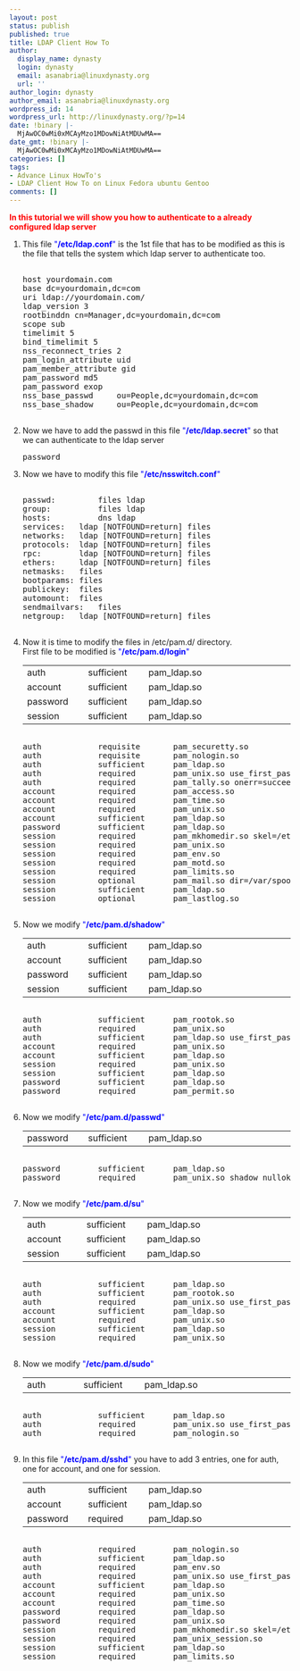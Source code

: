 ```yaml
---
layout: post
status: publish
published: true
title: LDAP Client How To
author:
  display_name: dynasty
  login: dynasty
  email: asanabria@linuxdynasty.org
  url: ''
author_login: dynasty
author_email: asanabria@linuxdynasty.org
wordpress_id: 14
wordpress_url: http://linuxdynasty.org/?p=14
date: !binary |-
  MjAwOC0wMi0xMCAyMzo1MDowNiAtMDUwMA==
date_gmt: !binary |-
  MjAwOC0wMi0xMCAyMzo1MDowNiAtMDUwMA==
categories: []
tags:
- Advance Linux HowTo's
- LDAP Client How To on Linux Fedora ubuntu Gentoo
comments: []
---
```

<p><strong><span style="color: red"> In this tutorial we will show you how to authenticate to a already configured ldap server</span></strong></p>
<ol>
<li>This file <span style="color: blue">&quot;<strong>/etc/ldap.conf</strong>&quot;</span> is the 1st file that has to be modified as this is the file that tells the system which ldap server to authenticate too.
<pre><br />host yourdomain.com<br />base dc=yourdomain,dc=com<br />uri ldap://yourdomain.com/<br />ldap_version 3<br />rootbinddn cn=Manager,dc=yourdomain,dc=com<br />scope sub<br />timelimit 5<br />bind_timelimit 5<br />nss_reconnect_tries 2<br />pam_login_attribute uid<br />pam_member_attribute gid<br />pam_password md5<br />pam_password exop<br />nss_base_passwd		ou=People,dc=yourdomain,dc=com<br />nss_base_shadow		ou=People,dc=yourdomain,dc=com<br />  </pre>
</li>
<li>Now we have to add the passwd in this file <span style="color: blue">&quot;<strong>/etc/ldap.secret</strong>&quot;</span> so that we can authenticate to the ldap server
<pre>password</pre>
</li>
<li>Now we have to modify this file <span style="color: blue">&quot;<strong>/etc/nsswitch.conf</strong>&quot;</span>
<pre><br />passwd:         files ldap<br />group:          files ldap<br />hosts:          dns ldap<br />services:   ldap [NOTFOUND=return] files<br />networks:   ldap [NOTFOUND=return] files<br />protocols:  ldap [NOTFOUND=return] files<br />rpc:        ldap [NOTFOUND=return] files<br />ethers:     ldap [NOTFOUND=return] files<br />netmasks:   files<br />bootparams: files<br />publickey:  files<br />automount:  files<br />sendmailvars:   files<br />netgroup:   ldap [NOTFOUND=return] files<br />  </pre>
</li>
<li>Now it is time to modify the files in /etc/pam.d/ directory.<br />
First file to be modified is <span style="color: blue">&quot;<strong>/etc/pam.d/login</strong>&quot;</span></p>
<table border="0">
<tbody>
<tr>
<td width="100">auth</td>
<td width="100">sufficient</td>
<td width="300">pam_ldap.so</td>
</tr>
<tr>
<td width="100">account</td>
<td width="100">sufficient</td>
<td width="300">pam_ldap.so</td>
</tr>
<tr>
<td width="100">password</td>
<td width="100">sufficient</td>
<td width="300">pam_ldap.so</td>
</tr>
<tr>
<td width="100">session</td>
<td width="100">sufficient</td>
<td width="300">pam_ldap.so</td>
</tr>
</tbody>
</table>
<pre><br />auth            requisite       pam_securetty.so<br />auth            requisite       pam_nologin.so<br />auth            sufficient      pam_ldap.so<br />auth            required        pam_unix.so use_first_pass<br />auth            required        pam_tally.so onerr=succeed file=/var/log/faillog<br />account         required        pam_access.so<br />account         required        pam_time.so<br />account         required        pam_unix.so<br />account         sufficient      pam_ldap.so <br />password        sufficient      pam_ldap.so<br />session         required        pam_mkhomedir.so skel=/etc/skel/ umask=0022<br />session         required        pam_unix.so<br />session         required        pam_env.so<br />session         required        pam_motd.so<br />session         required        pam_limits.so<br />session         optional        pam_mail.so dir=/var/spool/mail standard<br />session         sufficient      pam_ldap.so <br />session         optional        pam_lastlog.so<br />  </pre>
</li>
<li>Now we modify <span style="color: blue">&quot;<strong>/etc/pam.d/shadow</strong>&quot;</span><br />
<table border="0">
<tbody>
<tr>
<td width="100">auth</td>
<td width="100">sufficient</td>
<td width="300">pam_ldap.so</td>
</tr>
<tr>
<td width="100">account</td>
<td width="100">sufficient</td>
<td width="300">pam_ldap.so</td>
</tr>
<tr>
<td width="100">password</td>
<td width="100">sufficient</td>
<td width="300">pam_ldap.so</td>
</tr>
<tr>
<td width="100">session</td>
<td width="100">sufficient</td>
<td width="300">pam_ldap.so</td>
</tr>
</tbody>
</table>
<pre><br />auth            sufficient      pam_rootok.so<br />auth            required        pam_unix.so<br />auth            sufficient      pam_ldap.so use_first_pass<br />account         required        pam_unix.so<br />account         sufficient      pam_ldap.so<br />session         required        pam_unix.so<br />session         sufficient      pam_ldap.so<br />password        sufficient      pam_ldap.so<br />password        required        pam_permit.so<br />  </pre>
</li>
<li>Now we modify <span style="color: blue">&quot;<strong>/etc/pam.d/passwd</strong>&quot;</span><br />
<table border="0">
<tbody>
<tr>
<td width="100">password</td>
<td width="100">sufficient</td>
<td width="300">pam_ldap.so</td>
</tr>
</tbody>
</table>
<pre><br />password        sufficient      pam_ldap.so <br />password        required        pam_unix.so shadow nullok<br />  </pre>
</li>
<li>Now we modify <span style="color: blue">&quot;<strong>/etc/pam.d/su</strong>&quot;</span><br />
<table border="0">
<tbody>
<tr>
<td width="100">auth</td>
<td width="100">sufficient</td>
<td width="300">pam_ldap.so</td>
</tr>
<tr>
<td width="100">account</td>
<td width="100">sufficient</td>
<td width="300">pam_ldap.so</td>
</tr>
<tr>
<td width="100">session</td>
<td width="100">sufficient</td>
<td width="300">pam_ldap.so</td>
</tr>
</tbody>
</table>
<pre><br />auth            sufficient      pam_ldap.so<br />auth            sufficient      pam_rootok.so<br />auth            required        pam_unix.so use_first_pass<br />account         sufficient      pam_ldap.so<br />account         required        pam_unix.so<br />session         sufficient      pam_ldap.so<br />session         required        pam_unix.so<br />  </pre>
</li>
<li>Now we modify <span style="color: blue">&quot;<strong>/etc/pam.d/sudo</strong>&quot;</span><br />
<table border="0">
<tbody>
<tr>
<td width="100">auth</td>
<td width="100">sufficient</td>
<td width="300">pam_ldap.so</td>
</tr>
</tbody>
</table>
<pre><br />auth            sufficient      pam_ldap.so<br />auth            required        pam_unix.so use_first_pass<br />auth            required        pam_nologin.so<br />  </pre>
</li>
<li>In this file <span style="color: blue">&quot;<strong>/etc/pam.d/sshd</strong>&quot;</span> you have to add 3 entries, one for auth, one for account, and one for session.<br />
<table border="0">
<tbody>
<tr>
<td width="100">auth</td>
<td width="100">sufficient</td>
<td width="300">pam_ldap.so</td>
</tr>
<tr>
<td width="100">account</td>
<td width="100">sufficient</td>
<td width="300">pam_ldap.so</td>
</tr>
<tr>
<td width="100">password</td>
<td width="100">required</td>
<td width="300">pam_ldap.so</td>
</tr>
</tbody>
</table>
<pre><br />auth            required        pam_nologin.so<br />auth            sufficient      pam_ldap.so <br />auth            required        pam_env.so<br />auth            required        pam_unix.so use_first_pass<br />account         sufficient      pam_ldap.so<br />account         required        pam_unix.so<br />account         required        pam_time.so<br />password        required        pam_ldap.so <br />password        required        pam_unix.so<br />session         required        pam_mkhomedir.so skel=/etc/skel/ umask=0022<br />session         required        pam_unix_session.so<br />session         sufficient      pam_ldap.so <br />session         required        pam_limits.so<br />  </pre>
</li>
</ol>
